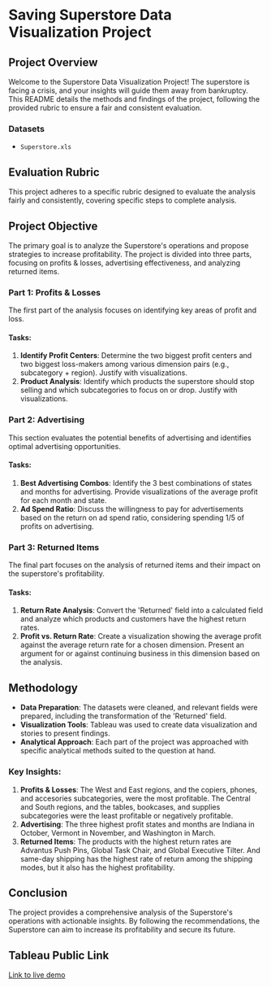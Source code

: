 # Saving Superstore Data Visualization Project

## Project Overview

Welcome to the Superstore Data Visualization Project! The superstore is facing a crisis, and your insights will guide them away from bankruptcy. This README details the methods and findings of the project, following the provided rubric to ensure a fair and consistent evaluation.

### Datasets
- `Superstore.xls`

## Evaluation Rubric
This project adheres to a specific rubric designed to evaluate the analysis fairly and consistently, covering specific steps to complete analysis.

## Project Objective
The primary goal is to analyze the Superstore's operations and propose strategies to increase profitability. The project is divided into three parts, focusing on profits & losses, advertising effectiveness, and analyzing returned items.

### Part 1: Profits & Losses
The first part of the analysis focuses on identifying key areas of profit and loss.

#### Tasks:
1. **Identify Profit Centers**: Determine the two biggest profit centers and two biggest loss-makers among various dimension pairs (e.g., subcategory + region). Justify with visualizations.
2. **Product Analysis**: Identify which products the superstore should stop selling and which subcategories to focus on or drop. Justify with visualizations.

### Part 2: Advertising
This section evaluates the potential benefits of advertising and identifies optimal advertising opportunities.

#### Tasks:
1. **Best Advertising Combos**: Identify the 3 best combinations of states and months for advertising. Provide visualizations of the average profit for each month and state.
2. **Ad Spend Ratio**: Discuss the willingness to pay for advertisements based on the return on ad spend ratio, considering spending 1/5 of profits on advertising.

### Part 3: Returned Items
The final part focuses on the analysis of returned items and their impact on the superstore's profitability.

#### Tasks:
1. **Return Rate Analysis**: Convert the 'Returned' field into a calculated field and analyze which products and customers have the highest return rates.
2. **Profit vs. Return Rate**: Create a visualization showing the average profit against the average return rate for a chosen dimension. Present an argument for or against continuing business in this dimension based on the analysis.

## Methodology
- **Data Preparation**: The datasets were cleaned, and relevant fields were prepared, including the transformation of the 'Returned' field.
- **Visualization Tools**: Tableau was used to create data visualization and stories to present findings.
- **Analytical Approach**: Each part of the project was approached with specific analytical methods suited to the question at hand.

### Key Insights:
1. **Profits & Losses**: The West and East regions, and the copiers, phones, and accesories subcategories, were the most profitable. The Central and South regions, and the tables, bookcases, and supplies subcategories were the least profitable or negatively profitable.
2. **Advertising**: The three highest profit states and months are Indiana in October, Vermont in November, and Washington in March.
3. **Returned Items**: The products with the highest return rates are Advantus Push Pins, Global Task Chair, and Global Executive Tilter. And same-day shipping has the highest rate of return among the shipping modes, but it also has the highest profitability.

## Conclusion
The project provides a comprehensive analysis of the Superstore's operations with actionable insights. By following the recommendations, the Superstore can aim to increase its profitability and secure its future.

## Tableau Public Link
[Link to live demo](https://public.tableau.com/views/SuperstoreDataVisualization_16962901720030/Part1ProfitsLosses?:language=en-US&:display_count=n&:origin=viz_share_link)
